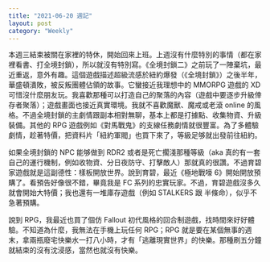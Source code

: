 ```yaml
---
title: "2021-06-20 週記"
layout: post
category: "Weekly"
---
```


本週三結束被關在家裡的特休，開始回來上班。上週沒有什麼特別的事情（都在家裡看書、打全境封鎖），所以就沒有特別寫。《全境封鎖二》之前玩了一陣棄坑，最近重返，意外有趣。這個遊戲描述超級流感於紐約爆發（《全境封鎖》）之後半年，華盛頓潰敗，被反叛團體佔領的故事。它蠻接近我理想中的 MMORPG 遊戲的 XD 可惜沒什麼朋友玩。我喜歡那種可以打造自己的聚落的內容（遊戲中要逐步升級倖存者聚落）；遊戲畫面也接近真實環境。我就不喜歡魔獸、魔戒或老滾 online 的風格。不過全境封鎖的主劇情跟副本相對無聊，基本上都是打據點、收集物資、升級裝備。其他的 RPG 遊戲例如《對馬戰鬼》的支線任務劇情就很豐富。為了多體驗劇情，趁著特價，把資料片「紐約軍閥」也買下來了，等級足够就出發前往紐約。

如果全境封鎖的 NPC 能够做到 RDR2 或者是死亡擱淺那種等級（aka 真的有一套自己的運行機制，例如收物資、分日夜防守、打擊敵人）那就真的很讚。不過育碧家遊戲就是這副德性：樣板開放世界。說到育碧，最近《極地戰嚎 6》開始開放預購了。看預告好像很不錯，畢竟我是 FC 系列的忠實玩家。不過，育碧遊戲沒多久就會開始大特價；我也還有一堆庫存遊戲（例如 STALKERS 跟 半條命），似乎不急著預購。

說到 RPG，我最近也買了個仿 Fallout 初代風格的回合制遊戲，找時間來好好體驗。不知道為什麼，我無法在手機上玩任何 RPG；RPG 就是要在某個無事的週末，拿兩瓶廢宅快樂水一打八小時，才有「逃離現實世界」的快樂。那種刷五分鐘就結束的沒有沈浸感，當然也就沒有快樂。

